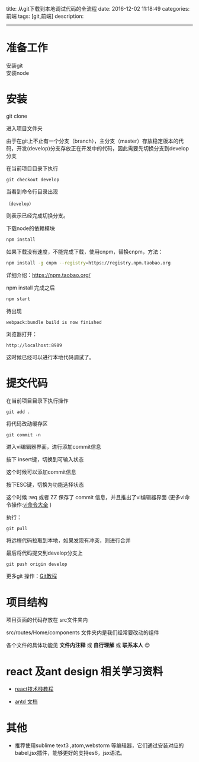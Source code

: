 



title: 从git下载到本地调试代码的全流程
date: 2016-12-02  11:18:49 
categories: 前端
tags: [git,前端] 
description: 



---




# 准备工作

安装git  
安装node 


# 安装

git clone 

进入项目文件夹

由于在git上不止有一个分支（branch），主分支（master）存放稳定版本的代码，开发(develop)分支存放正在开发中的代码，因此需要先切换分支到develop分支


<!--more-->


在当前项目目录下执行


```
git checkout develop
```

当看到命令行目录出现

```
（develop）
```

则表示已经完成切换分支。






下载node的依赖模块


```sh
npm install 
```

如果下载没有速度，不能完成下载，使用cnpm，替换cnpm，方法：

``` sh
npm install -g cnpm --registry=https://registry.npm.taobao.org
```

详细介绍：https://npm.taobao.org/

npm install 完成之后

``` sh
npm start
```

待出现

```
webpack:bundle build is now finished
```

浏览器打开：

```
http://localhost:8989
```

这时候已经可以进行本地代码调试了。


#  提交代码

在当前项目目录下执行操作

```
git add .

```

将代码改动缓存区

```
git commit -n 
```

进入vi编辑器界面，进行添加commit信息

按下 insert键，切换到可输入状态

这个时候可以添加commit信息

按下ESC键，切换为功能选择状态

这个时候 :wq 或者 ZZ 
保存了 commit 信息，并且推出了vi编辑器界面
(更多vi命令操作:[vi命令大全](http://www.cnblogs.com/88999660/articles/1581524.html) )

执行：

```
git pull 
```

将远程代码拉取到本地，如果发现有冲突，则进行合并

最后将代码提交到develop分支上

```
git push origin develop
```

更多git 操作：[Git教程](http://www.liaoxuefeng.com/wiki/0013739516305929606dd18361248578c67b8067c8c017b000/)

# 项目结构

项目页面的代码存放在 src文件夹内

src/routes/Home/components 文件夹内是我们经常要改动的组件

各个文件的具体功能见 **文件内注释** 或 **自行理解** 或 **联系本人**  :blush:


# react 及ant design 相关学习资料

- [react技术栈教程](http://www.ruanyifeng.com/blog/2016/09/react-technology-stack.html)

-  [antd 文档](https://ant.design/docs/react/introduce)

# 其他

- 推荐使用sublime text3 ,atom,webstorm 等编辑器，它们通过安装对应的babel,jsx插件，能够更好的支持es6，jsx语法。
 




